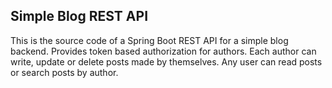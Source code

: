## Simple Blog REST API

This is the source code of a Spring Boot REST API for a simple blog backend. Provides token based authorization for authors. Each author can write, update or delete posts made by themselves. Any user can read posts or search posts by author.